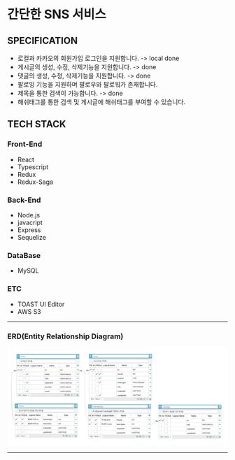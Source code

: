# 간단한 SNS 서비스

## SPECIFICATION

- 로컬과 카카오의 회원가입 로그인을 지원합니다. -> local done
- 게시글의 생성, 수정, 삭제기능을 지원합니다. -> done
- 댓글의 생성, 수정, 삭제기능을 지원합니다. -> done
- 팔로잉 기능을 지원하며 팔로우와 팔로워가 존재합니다.
- 제목을 통한 검색이 가능합니다. -> done
- 해쉬태그를 통한 검색 및 게시글에 해쉬태그를 부여할 수 있습니다.

## TECH STACK

### Front-End

- React
- Typescript
- Redux
- Redux-Saga

### Back-End

- Node.js
- javacript
- Express
- Sequelize

### DataBase

- MySQL

### ETC

- TOAST UI Editor
- AWS S3

<hr>

### ERD(Entity Relationship Diagram)

<img src ="./static/erd-v2.png" alt ="Entity Relationship Diagram">

<hr>
